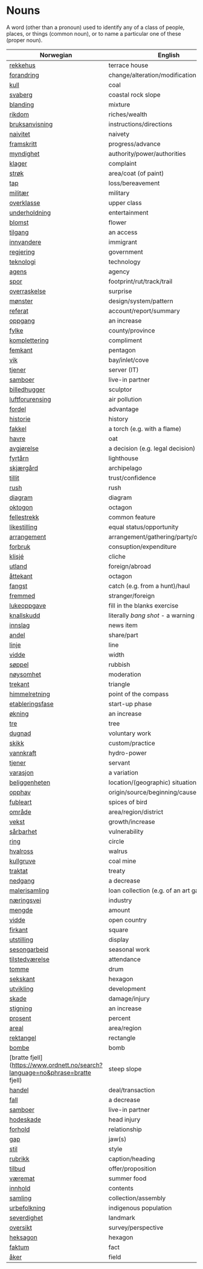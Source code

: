 # Nouns

A word (other than a pronoun) used to identify any of a class of people, places, or things (common noun), or to name a particular one of these (proper noun).

| Norwegian | English | Gender |
| --- | --- | --- |
| [rekkehus](https://www.ordnett.no/search?language=no&phrase=rekkehus) | terrace house | i |
| [forandring](https://www.ordnett.no/search?language=no&phrase=forandring) | change/alteration/modification | m |
| [kull](https://www.ordnett.no/search?language=no&phrase=kull) | coal | i |
| [svaberg](https://www.ordnett.no/search?language=no&phrase=svaberg) | coastal rock slope | i |
| [blanding](https://www.ordnett.no/search?language=no&phrase=blanding) | mixture | m |
| [rikdom](https://www.ordnett.no/search?language=no&phrase=rikdom) | riches/wealth | m |
| [bruksanvisning](https://www.ordnett.no/search?language=no&phrase=bruksanvisning) | instructions/directions | m |
| [naivitet](https://www.ordnett.no/search?language=no&phrase=naivitet) | naivety | m |
| [framskritt](https://www.ordnett.no/search?language=no&phrase=framskritt) | progress/advance | i |
| [myndighet](https://www.ordnett.no/search?language=no&phrase=myndighet) | authority/power/authorities | m |
| [klager](https://www.ordnett.no/search?language=no&phrase=klager) | complaint | m |
| [strøk](https://www.ordnett.no/search?language=no&phrase=strøk) | area/coat (of paint) | i |
| [tap](https://www.ordnett.no/search?language=no&phrase=tap) | loss/bereavement | i |
| [militær](https://www.ordnett.no/search?language=no&phrase=militær) | military | m |
| [overklasse](https://www.ordnett.no/search?language=no&phrase=overklasse) | upper class | m |
| [underholdning](https://www.ordnett.no/search?language=no&phrase=underholdning) | entertainment | m |
| [blomst](https://www.ordnett.no/search?language=no&phrase=blomst) | flower | m |
| [tilgang](https://www.ordnett.no/search?language=no&phrase=tilgang) | an access | i |
| [innvandere](https://www.ordnett.no/search?language=no&phrase=innvandere) | immigrant | m |
| [regjering](https://www.ordnett.no/search?language=no&phrase=regjering) | government | m |
| [teknologi](https://www.ordnett.no/search?language=no&phrase=teknologi) | technology | m |
| [agens](https://www.ordnett.no/search?language=no&phrase=agens) | agency | m |
| [spor](https://www.ordnett.no/search?language=no&phrase=spor) | footprint/rut/track/trail | i |
| [overraskelse](https://www.ordnett.no/search?language=no&phrase=overraskelse) | surprise | m |
| [mønster](https://www.ordnett.no/search?language=no&phrase=mønster) | design/system/pattern | i |
| [referat](https://www.ordnett.no/search?language=no&phrase=referat) | account/report/summary | i |
| [oppgang](https://www.ordnett.no/search?language=no&phrase=oppgang) | an increase | m |
| [fylke](https://www.ordnett.no/search?language=no&phrase=fylke) | county/province | i |
| [komplettering](https://www.ordnett.no/search?language=no&phrase=komplettering) | compliment | m |
| [femkant](https://www.ordnett.no/search?language=no&phrase=femkant) | pentagon | m |
| [vik](https://www.ordnett.no/search?language=no&phrase=vik) | bay/inlet/cove | m |
| [tjener](https://www.ordnett.no/search?language=no&phrase=tjener) | server (IT) | m |
| [samboer](https://www.ordnett.no/search?language=no&phrase=samboer) | live-in partner | m |
| [billedhugger](https://www.ordnett.no/search?language=no&phrase=billedhugger) | sculptor | m |
| [luftforurensing](https://www.ordnett.no/search?language=no&phrase=luftforurensing) | air pollution | m |
| [fordel](https://www.ordnett.no/search?language=no&phrase=fordel) | advantage | m |
| [historie](https://www.ordnett.no/search?language=no&phrase=historie) | history | m/f |
| [fakkel](https://www.ordnett.no/search?language=no&phrase=fakkel) | a torch (e.g. with a flame) | m |
| [havre](https://www.ordnett.no/search?language=no&phrase=havre) | oat | m |
| [avgjørelse](https://www.ordnett.no/search?language=no&phrase=avgjørelse) | a decision (e.g. legal decision) | m |
| [fyrtårn](https://www.ordnett.no/search?language=no&phrase=fyrtårn) | lighthouse | i |
| [skjærgård](https://www.ordnett.no/search?language=no&phrase=skjærgård) | archipelago | m |
| [tillit](https://www.ordnett.no/search?language=no&phrase=tillit) | trust/confidence | m |
| [rush](https://www.ordnett.no/search?language=no&phrase=rush) | rush | i |
| [diagram](https://www.ordnett.no/search?language=no&phrase=diagram) | diagram | i |
| [oktogon](https://www.ordnett.no/search?language=no&phrase=oktogon) | octagon | m |
| [fellestrekk](https://www.ordnett.no/search?language=no&phrase=fellestrekk) | common feature | i |
| [likestilling](https://www.ordnett.no/search?language=no&phrase=likestilling) | equal status/opportunity | m |
| [arrangement](https://www.ordnett.no/search?language=no&phrase=arrangement) | arrangement/gathering/party/organisation | i |
| [forbruk](https://www.ordnett.no/search?language=no&phrase=forbruk) | consuption/expenditure | i |
| [klisjé](https://www.ordnett.no/search?language=no&phrase=klisjé) | cliche | m |
| [utland](https://www.ordnett.no/search?language=no&phrase=utland) | foreign/abroad | m |
| [åttekant](https://www.ordnett.no/search?language=no&phrase=åttekant) | octagon | m |
| [fangst](https://www.ordnett.no/search?language=no&phrase=fangst) | catch (e.g. from a hunt)/haul | m |
| [fremmed](https://www.ordnett.no/search?language=no&phrase=fremmed) | stranger/foreign | m |
| [lukeoppgave](https://www.ordnett.no/search?language=no&phrase=lukeoppgave) | fill in the blanks exercise | m |
| [knallskudd](https://www.ordnett.no/search?language=no&phrase=knallskudd) | literally _bang shot_ - a warning shot gun | i |
| [innslag](https://www.ordnett.no/search?language=no&phrase=innslag) | news item | i |
| [andel](https://www.ordnett.no/search?language=no&phrase=andel) | share/part | m |
| [linje](https://www.ordnett.no/search?language=no&phrase=linje) | line | m |
| [vidde](https://www.ordnett.no/search?language=no&phrase=vidde) | width | m/f |
| [søppel](https://www.ordnett.no/search?language=no&phrase=søppel) | rubbish | i |
| [nøysomhet](https://www.ordnett.no/search?language=no&phrase=nøysomhet) | moderation | m |
| [trekant](https://www.ordnett.no/search?language=no&phrase=trekant) | triangle | m |
| [himmelretning](https://www.ordnett.no/search?language=no&phrase=himmelretning) | point of the compass | m |
| [etableringsfase](https://www.ordnett.no/search?language=no&phrase=etableringsfase) | start-up phase | m |
| [økning](https://www.ordnett.no/search?language=no&phrase=økning) | an increase | m |
| [tre](https://www.ordnett.no/search?language=no&phrase=tre) | tree | i |
| [dugnad](https://www.ordnett.no/search?language=no&phrase=dugnad) | voluntary work | m |
| [skikk](https://www.ordnett.no/search?language=no&phrase=skikk) | custom/practice | m |
| [vannkraft](https://www.ordnett.no/search?language=no&phrase=vannkraft) | hydro-power | m |
| [tjener](https://www.ordnett.no/search?language=no&phrase=tjener) | servant | m |
| [varasjon](https://www.ordnett.no/search?language=no&phrase=varasjon) | a variation | m |
| [beliggenheten](https://www.ordnett.no/search?language=no&phrase=beliggenheten) | location/(geographic) situation | m/f |
| [opphav](https://www.ordnett.no/search?language=no&phrase=opphav) | origin/source/beginning/cause | i |
| [fubleart](https://www.ordnett.no/search?language=no&phrase=fubleart) | spices of bird | m/f |
| [område](https://www.ordnett.no/search?language=no&phrase=område) | area/region/district | i |
| [vekst](https://www.ordnett.no/search?language=no&phrase=vekst) | growth/increase | m |
| [sårbarhet](https://www.ordnett.no/search?language=no&phrase=sårbarhet) | vulnerability | m |
| [ring](https://www.ordnett.no/search?language=no&phrase=ring) | circle | m |
| [hvalross](https://www.ordnett.no/search?language=no&phrase=hvalross) | walrus | m |
| [kullgruve](https://www.ordnett.no/search?language=no&phrase=kullgruve) | coal mine | m |
| [traktat](https://www.ordnett.no/search?language=no&phrase=traktat) | treaty | m |
| [nedgang](https://www.ordnett.no/search?language=no&phrase=nedgang) | a decrease | m |
| [malerisamling](https://www.ordnett.no/search?language=no&phrase=malerisamling) | loan collection (e.g. of an art gallery) | m |
| [næringsvei](https://www.ordnett.no/search?language=no&phrase=næringsvei) | industry | m |
| [mengde](https://www.ordnett.no/search?language=no&phrase=mengde) | amount | m |
| [vidde](https://www.ordnett.no/search?language=no&phrase=vidde) | open country | m |
| [firkant](https://www.ordnett.no/search?language=no&phrase=firkant) | square | m |
| [utstilling](https://www.ordnett.no/search?language=no&phrase=utstilling) | display | m |
| [sesongarbeid](https://www.ordnett.no/search?language=no&phrase=sesongarbeid) | seasonal work | i |
| [tilstedværelse](https://www.ordnett.no/search?language=no&phrase=tilstedværelse) | attendance | i |
| [tomme](https://www.ordnett.no/search?language=no&phrase=tomme) | drum | m |
| [sekskant](https://www.ordnett.no/search?language=no&phrase=sekskant) | hexagon | m |
| [utvikling](https://www.ordnett.no/search?language=no&phrase=utvikling) | development | m |
| [skade](https://www.ordnett.no/search?language=no&phrase=skade) | damage/injury | m |
| [stigning](https://www.ordnett.no/search?language=no&phrase=stigning) | an increase | m |
| [prosent](https://www.ordnett.no/search?language=no&phrase=prosent) | percent | m |
| [areal](https://www.ordnett.no/search?language=no&phrase=areal) | area/region | i |
| [rektangel](https://www.ordnett.no/search?language=no&phrase=rektangel) | rectangle | i |
| [bombe](https://www.ordnett.no/search?language=no&phrase=bombe) | bomb | m |
| [bratte fjell](https://www.ordnett.no/search?language=no&phrase=bratte fjell) | steep slope | m |
| [handel](https://www.ordnett.no/search?language=no&phrase=handel) | deal/transaction | m |
| [fall](https://www.ordnett.no/search?language=no&phrase=fall) | a decrease | i |
| [samboer](https://www.ordnett.no/search?language=no&phrase=samboer) | live-in partner | m |
| [hodeskade](https://www.ordnett.no/search?language=no&phrase=hodeskade) | head injury | m |
| [forhold](https://www.ordnett.no/search?language=no&phrase=forhold) | relationship | i |
| [gap](https://www.ordnett.no/search?language=no&phrase=gap) | jaw(s) | m |
| [stil](https://www.ordnett.no/search?language=no&phrase=stil) | style | m |
| [rubrikk](https://www.ordnett.no/search?language=no&phrase=rubrikk) | caption/heading | m |
| [tilbud](https://www.ordnett.no/search?language=no&phrase=tilbud) | offer/proposition | i |
| [væremat](https://www.ordnett.no/search?language=no&phrase=væremat) | summer food | m |
| [innhold](https://www.ordnett.no/search?language=no&phrase=innhold) | contents | i |
| [samling](https://www.ordnett.no/search?language=no&phrase=samling) | collection/assembly | m |
| [urbefolkning](https://www.ordnett.no/search?language=no&phrase=urbefolkning) | indigenous population | m |
| [severdighet](https://www.ordnett.no/search?language=no&phrase=severdighet) | landmark | m |
| [oversikt](https://www.ordnett.no/search?language=no&phrase=oversikt) | survey/perspective | m |
| [heksagon](https://www.ordnett.no/search?language=no&phrase=heksagon) | hexagon | m |
| [faktum](https://www.ordnett.no/search?language=no&phrase=faktum) | fact | i |
| [åker](https://www.ordnett.no/search?language=no&phrase=åker) | field | m |

